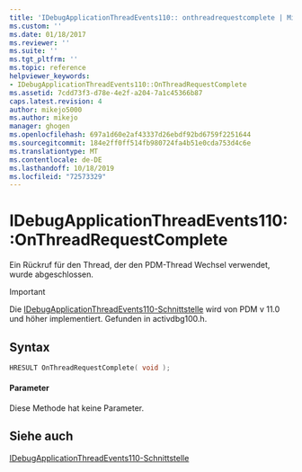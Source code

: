 ```yaml
---
title: 'IDebugApplicationThreadEvents110:: onthreadrequestcomplete | Microsoft-Dokumentation'
ms.custom: ''
ms.date: 01/18/2017
ms.reviewer: ''
ms.suite: ''
ms.tgt_pltfrm: ''
ms.topic: reference
helpviewer_keywords:
- IDebugApplicationThreadEvents110::OnThreadRequestComplete
ms.assetid: 7cdd73f3-d78e-4e2f-a204-7a1c45366b87
caps.latest.revision: 4
author: mikejo5000
ms.author: mikejo
manager: ghogen
ms.openlocfilehash: 697a1d60e2af43337d26ebdf92bd6759f2251644
ms.sourcegitcommit: 184e2ff0ff514fb980724fa4b51e0cda753d4c6e
ms.translationtype: MT
ms.contentlocale: de-DE
ms.lasthandoff: 10/18/2019
ms.locfileid: "72573329"
---
```

# <a name="idebugapplicationthreadevents110onthreadrequestcomplete"></a>IDebugApplicationThreadEvents110::OnThreadRequestComplete
Ein Rückruf für den Thread, der den PDM-Thread Wechsel verwendet, wurde abgeschlossen.  
  
> [!IMPORTANT]
> Die [IDebugApplicationThreadEvents110-Schnittstelle](../../winscript/reference/idebugapplicationthreadevents110-interface.md) wird von PDM v 11.0 und höher implementiert. Gefunden in activdbg100.h.  
  
## <a name="syntax"></a>Syntax  
  
```cpp  
HRESULT OnThreadRequestComplete( void );  
```  
  
#### <a name="parameters"></a>Parameter  
 Diese Methode hat keine Parameter.  
  
## <a name="see-also"></a>Siehe auch  
 [IDebugApplicationThreadEvents110-Schnittstelle](../../winscript/reference/idebugapplicationthreadevents110-interface.md)